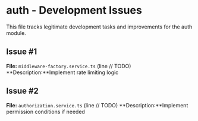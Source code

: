 # auth - Development Issues

This file tracks legitimate development tasks and improvements for the auth module.

## Issue #1
**File:** `middleware-factory.service.ts` (line           // TODO)
**Description:**Implement rate limiting logic

## Issue #2
**File:** `authorization.service.ts` (line           // TODO)
**Description:**Implement permission conditions if needed

